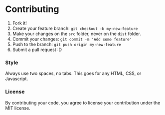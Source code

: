 # Contributing

1. Fork it!
2. Create your feature branch: `git checkout -b my-new-feature`
3. Make your changes on the `src` folder, never on the `dist` folder.
4. Commit your changes: `git commit -m 'Add some feature'`
5. Push to the branch: `git push origin my-new-feature`
6. Submit a pull request :D

### Style

Always use two spaces, no tabs. This goes for any HTML, CSS, or Javascript.

### License 

By contributing your code, you agree to license your contribution under the MIT license.

